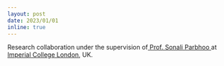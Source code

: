 ```yaml
---
layout: post
date: 2023/01/01
inline: true
---
```


Research collaboration under the supervision of<a href="https://sites.google.com/view/sonali-parbhoo/home"> Prof. Sonali Parbhoo </a>at <a href="https://www.imperial.ac.uk"> Imperial College London</a>, UK.

